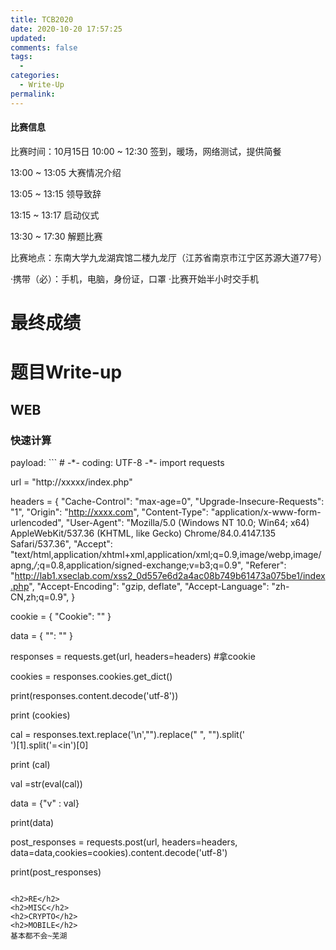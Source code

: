 ```yaml
---
title: TCB2020
date: 2020-10-20 17:57:25
updated: 
comments: false
tags: 
  - 
categories: 
  - Write-Up
permalink: 
---
```


<h4>比赛信息</h4>
比赛时间：10月15日
10:00 ~ 12:30 签到，暖场，网络测试，提供简餐

13:00 ~ 13:05 大赛情况介绍

13:05 ~ 13:15 领导致辞

13:15 ~ 13:17 启动仪式

13:30 ~ 17:30 解题比赛

比赛地点：东南大学九龙湖宾馆二楼九龙厅（江苏省南京市江宁区苏源大道77号）


·携带（必）：手机，电脑，身份证，口罩
·比赛开始半小时交手机
<h1>最终成绩</h1>

<h1>题目Write-up</h1>
<h2>WEB</h2>
<h3>快速计算</h3>
payload:
```
# -*- coding: UTF-8 -*-
import requests

url = "http://xxxxx/index.php"

headers = {
    "Cache-Control": "max-age=0",
    "Upgrade-Insecure-Requests": "1",
    "Origin": "http://xxxx.com",
    "Content-Type": "application/x-www-form-urlencoded",
    "User-Agent": "Mozilla/5.0 (Windows NT 10.0; Win64; x64) AppleWebKit/537.36 (KHTML, like Gecko) Chrome/84.0.4147.135 Safari/537.36",
    "Accept": "text/html,application/xhtml+xml,application/xml;q=0.9,image/webp,image/apng,*/*;q=0.8,application/signed-exchange;v=b3;q=0.9",
    "Referer": "http://lab1.xseclab.com/xss2_0d557e6d2a4ac08b749b61473a075be1/index.php",
    "Accept-Encoding": "gzip, deflate",
    "Accept-Language": "zh-CN,zh;q=0.9",
}

cookie = {
    "Cookie": ""
}

data = {
    "": ""
}

responses = requests.get(url, headers=headers) #拿cookie

cookies = responses.cookies.get_dict()

print(responses.content.decode('utf-8'))

print (cookies)

cal = responses.text.replace('\n',"").replace(" ", "").split('<br/>')[1].split('=<in')[0]

print (cal)

val =str(eval(cal))

data = {"v" : val}

print(data)



post_responses = requests.post(url, headers=headers, data=data,cookies=cookies).content.decode('utf-8')

print(post_responses)
```

<h2>RE</h2>
<h2>MISC</h2>
<h2>CRYPTO</h2>
<h2>MOBILE</h2>
基本都不会~芜湖

